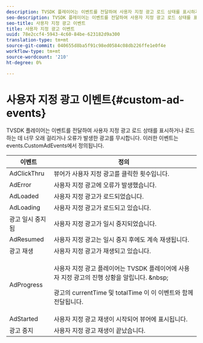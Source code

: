 ```yaml
---
description: TVSDK 플레이어는 이벤트를 전달하여 사용자 지정 광고 로드 상태를 표시하거나 로드하는 데 너무 오래 걸리거나 오류가 발생한 광고를 무시합니다. 이러한 이벤트는 events.CustomAdEvents에서 정의됩니다.
seo-description: TVSDK 플레이어는 이벤트를 전달하여 사용자 지정 광고 로드 상태를 표시하거나 로드하는 데 너무 오래 걸리거나 오류가 발생한 광고를 무시합니다. 이러한 이벤트는 events.CustomAdEvents에서 정의됩니다.
seo-title: 사용자 지정 광고 이벤트
title: 사용자 지정 광고 이벤트
uuid: 78e2ccf4-5943-4c60-84be-623182d9a300
translation-type: tm+mt
source-git-commit: 040655d8ba5f91c98ed0584c08db226ffe1e0f4e
workflow-type: tm+mt
source-wordcount: '210'
ht-degree: 0%

---
```



# 사용자 지정 광고 이벤트{#custom-ad-events}

TVSDK 플레이어는 이벤트를 전달하여 사용자 지정 광고 로드 상태를 표시하거나 로드하는 데 너무 오래 걸리거나 오류가 발생한 광고를 무시합니다. 이러한 이벤트는 events.CustomAdEvents에서 정의됩니다.

<table id="table_718700E0F0B042F882ED131F79E01D4E"> 
 <thead> 
  <tr> 
   <th colname="col1" class="entry"> 이벤트 </th> 
   <th colname="col2" class="entry"> 정의 </th> 
  </tr> 
 </thead>
 <tbody> 
  <tr> 
   <td colname="col1"> <span class="codeph"> AdClickThru  </span> </td> 
   <td colname="col2"> 뷰어가 사용자 지정 광고를 클릭한 횟수입니다. </td> 
  </tr> 
  <tr> 
   <td colname="col1"> <span class="codeph"> AdError  </span> </td> 
   <td colname="col2"> 사용자 지정 광고에 오류가 발생했습니다. </td> 
  </tr> 
  <tr> 
   <td colname="col1"> <span class="codeph"> AdLoaded  </span> </td> 
   <td colname="col2"> 사용자 지정 광고가 로드되었습니다.  </td> 
  </tr> 
  <tr> 
   <td colname="col1"> <span class="codeph"> AdLoading  </span> </td> 
   <td colname="col2"> 사용자 지정 광고가 로드되고 있습니다. </td> 
  </tr> 
  <tr> 
   <td colname="col1"> <span class="codeph"> 광고 일시 중지됨  </span> </td> 
   <td colname="col2"> 사용자 지정 광고가 일시 중지되었습니다. </td> 
  </tr> 
  <tr> 
   <td colname="col1"> <span class="codeph"> AdResumed  </span> </td> 
   <td colname="col2"> 사용자 지정 광고는 일시 중지 후에도 계속 재생됩니다. </td> 
  </tr> 
  <tr> 
   <td colname="col1"> <span class="codeph"> 광고 재생  </span> </td> 
   <td colname="col2"> 사용자 지정 광고가 재생되고 있습니다. </td> 
  </tr> 
  <tr> 
   <td colname="col1"> <span class="codeph"> AdProgress  </span> </td> 
   <td colname="col2"> <p>사용자 지정 광고 플레이어는 TVSDK 플레이어에 사용자 지정 광고의 진행 상황을 알립니다. &amp;nbsp; </p> <p>광고의 <span class="codeph"> currentTime </span> 및 <span class="codeph"> totalTime </span>이 이 이벤트와 함께 전달됩니다. </p> </td> 
  </tr> 
  <tr> 
   <td colname="col1"> AdStarted </td> 
   <td colname="col2"> 사용자 지정 광고 재생이 시작되어 뷰어에 표시됩니다.  </td> 
  </tr> 
  <tr> 
   <td colname="col1"> 광고 중지 </td> 
   <td colname="col2"> 사용자 지정 광고 재생이 끝났습니다. </td> 
  </tr> 
 </tbody> 
</table>

<!--<a id="section_027774C2A47C453BA9DED61C6F8567C3"></a>-->

